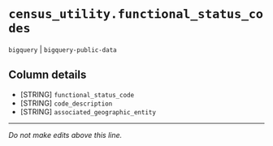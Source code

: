 # `census_utility.functional_status_codes`
`bigquery` | `bigquery-public-data`

## Column details
* [STRING]    `functional_status_code`
* [STRING]    `code_description`
* [STRING]    `associated_geographic_entity`

-------------------------------------------------------------------------------
*Do not make edits above this line.*
